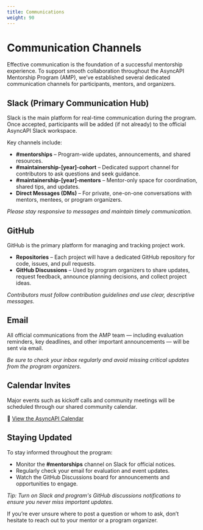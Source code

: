```yaml
---
title: Communications
weight: 90
---
```


# Communication Channels

Effective communication is the foundation of a successful mentorship experience. To support smooth collaboration throughout the AsyncAPI Mentorship Program (AMP), we’ve established several dedicated communication channels for participants, mentors, and organizers.

## Slack (Primary Communication Hub)

Slack is the main platform for real-time communication during the program. Once accepted, participants will be added (if not already) to the official AsyncAPI Slack workspace.

Key channels include:

- **#mentorships** – Program-wide updates, announcements, and shared resources.
- **#maintainership-[year]-cohort** – Dedicated support channel for contributors to ask questions and seek guidance.
- **#maintainership-[year]-mentors** – Mentor-only space for coordination, shared tips, and updates.
- **Direct Messages (DMs)** – For private, one-on-one conversations with mentors, mentees, or program organizers.

 _Please stay responsive to messages and maintain timely communication._

## GitHub

GitHub is the primary platform for managing and tracking project work.

- **Repositories** – Each project will have a dedicated GitHub repository for code, issues, and pull requests.
- **GitHub Discussions** – Used by program organizers to share updates, request feedback, announce planning decisions, and collect project ideas.

_Contributors must follow contribution guidelines and use clear, descriptive messages._

## Email

All official communications from the AMP team — including evaluation reminders, key deadlines, and other important announcements — will be sent via email.

_Be sure to check your inbox regularly and avoid missing critical updates from the program organizers._

## Calendar Invites

Major events such as kickoff calls and community meetings will be scheduled through our shared community calendar.

🔗 [View the AsyncAPI Calendar](https://calendar.google.com/calendar/u/0/embed?src=c_q9tseiglomdsj6njuhvbpts11c@group.calendar.google.com&ctz=UTC)

## Staying Updated

To stay informed throughout the program:

- Monitor the **#mentorships** channel on Slack for official notices.
- Regularly check your email for evaluation and event updates.
- Watch the GitHub Discussions board for announcements and opportunities to engage.

_Tip: Turn on Slack and program's GitHub discussions notifications to ensure you never miss important updates._

If you’re ever unsure where to post a question or whom to ask, don’t hesitate to reach out to your mentor or a program organizer.
